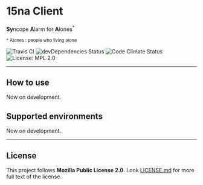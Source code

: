 # 15na Client
**Sy**ncope **A**larm for **A**lones<sup>*</sup>

<sub>* Alones : people who living alone</sub>

![Travis CI](https://travis-ci.com/widh/15na-cli.svg?branch=master)
![devDependencies Status](https://david-dm.org/widh/15na-cli/dev-status.svg)
![Code Climate Status](https://codeclimate.com/github/widh/15na-cli/badges/gpa.svg)
![License: MPL 2.0](https://img.shields.io/badge/License-MPL%202.0-brightgreen.svg)

---

## How to use

Now on development.

## Supported environments

Now on development.

---

## License
This project follows **Mozilla Public License 2.0**. Look [LICENSE.md](LICENSE.md) for more full text of the license.
